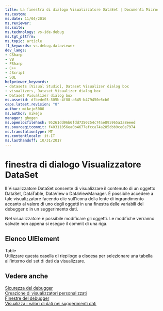 ```yaml
---
title: La finestra di dialogo Visualizzatore DataSet | Documenti Microsoft
ms.custom: 
ms.date: 11/04/2016
ms.reviewer: 
ms.suite: 
ms.technology: vs-ide-debug
ms.tgt_pltfrm: 
ms.topic: article
f1_keywords: vs.debug.dataviewer
dev_langs:
- CSharp
- VB
- FSharp
- C++
- JScript
- SQL
helpviewer_keywords:
- datasets [Visual Studio], Dataset Visualizer dialog box
- visualizers, Dataset Visualizer dialog box
- Dataset Visualizer dialog box
ms.assetid: dfbede03-805b-4f88-a645-b479450e6cb0
caps.latest.revision: "8"
author: mikejo5000
ms.author: mikejo
manager: ghogen
ms.openlocfilehash: 95261dd96b6fdd7350254c74ae895965a3a8eeed
ms.sourcegitcommit: f40311056ea0b4677efcca74a285dbb0ce0e7974
ms.translationtype: MT
ms.contentlocale: it-IT
ms.lasthandoff: 10/31/2017
---
```

# <a name="dataset-visualizer-dialog-box"></a>finestra di dialogo Visualizzatore DataSet
Il Visualizzatore DataSet consente di visualizzare il contenuto di un oggetto DataSet, DataTable, DataView o DataViewManager. È possibile accedere a tale visualizzatore facendo clic sull'icona della lente di ingrandimento accanto al valore di uno degli oggetti in una finestra delle variabili del debugger o in un suggerimento dati.  
  
 Nel visualizzatore è possibile modificare gli oggetti. Le modifiche verranno salvate non appena si esegue il commit di una riga.  
  
## <a name="uielement-list"></a>Elenco UIElement  
 Table  
 Utilizzare questa casella di riepilogo a discesa per selezionare una tabella all'interno del set di dati da visualizzare.  
  
## <a name="see-also"></a>Vedere anche  
 [Sicurezza del debugger](../debugger/debugger-security.md)   
 [Creazione di visualizzatori personalizzati](../debugger/create-custom-visualizers-of-data.md)   
 [Finestre del debugger](../debugger/debugger-windows.md)   
 [Visualizza i valori di dati nei suggerimenti dati](../debugger/view-data-values-in-data-tips-in-the-code-editor.md)